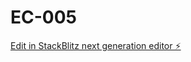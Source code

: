 # EC-005

[Edit in StackBlitz next generation editor ⚡️](https://stackblitz.com/~/github.com/Kang-Aji/EC-005)